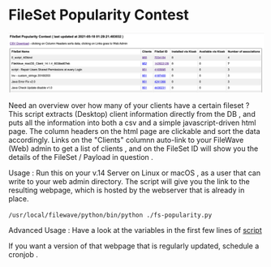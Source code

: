 # FileSet Popularity Contest

![preview](./fs-popularity.png)

Need an overview over how many of your clients have a certain fileset ?
This script extracts (Desktop) client information directly from the DB , and puts all the information 
into both a csv and a simple javascript-driven html page. 
The column headers on the html page are clickable and sort the data accordingly. 
Links on the "Clients" columnn auto-link to your FileWave (Web) admin to get a list of clients , 
and on the FileSet ID will show you the details of the FileSet / Payload in question . 

Usage : Run this on your v.14 Server on Linux or macOS , as a user that can write to 
your web admin directory. 
The script will give you the link to the resulting webpage, which is hosted by the webserver that is already in place.  

```/usr/local/filewave/python/bin/python ./fs-popularity.py```

Advanced Usage : Have a look at the variables in the first few lines of [script](./fs-popularity.py)

If you want a version of that webpage that is regularly updated, schedule a cronjob .


